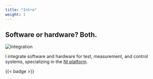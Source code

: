 ```yaml
---
title: "Intro"
weight: 1
---
```


## Software or hardware? Both.

![Integration](images/soft-hard.jpg)

I integrate software and hardware for test, measurement, and control systems, specializing in the [NI platform](https://www.ni.com).

{{< badge >}}
